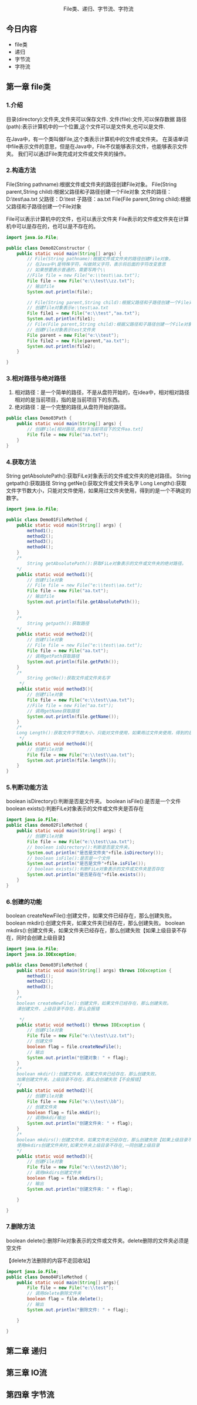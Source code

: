 <center>File类、递归、字节流、字符流</center>

## 今日内容

+ file类
+ 递归
+ 字节流
+ 字符流

## 第一章 file类

### 1.介绍

目录(directory):文件夹,文件夹可以保存文件.
文件(file):文件,可以保存数据
路径(path):表示计算机中的一个位置,这个文件可以是文件夹,也可以是文件.

在Java中，有一个类叫做File,这个类表示计算机中的文件或文件夹。
在英语单词中file表示文件的意思，但是在Java中，File不仅能够表示文件，也能够表示文件夹。
我们可以通过File类完成对文件或文件夹的操作。

### 2.构造方法

File(String pathname):根据文件或文件夹的路径创建File对象。
File(String parent,String child):根据父路径和子路径创建一个File对象
        文件的路径：D:\test\aa.txt
        父路径：D:\test
        子路径：aa.txt
File(File parent,String child):根据父路径和子路径创建一个File对象

File可以表示计算机中的文件，也可以表示文件夹
File表示的文件或文件夹在计算机中可以是存在的，也可以是不存在的。

```java
import java.io.File;

public class Demo02Constructor {
    public static void main(String[] args) {
        // File(String pathname):根据文件或文件夹的路径创建File对象。
        // 在Java中\是特殊字符，叫做转义字符，表示将后面的字符改变意思
        // 如果想要表示普通的，需要写两个\\
        //File file = new File("e:\\test\\aa.txt");
        File file = new File("e:\\test\\zz.txt");
        // 输出file
        System.out.println(file);

        // File(String parent,String child):根据父路径和子路径创建一个File对象
        // 创建file对象表示e:\test\aa.txt
        File file1 = new File("e:\\test","aa.txt");
        System.out.println(file1);
        // File(File parent,String child):根据父路径和子路径创建一个File对象
        // 创建File对象表示test文件夹
        File parent = new File("e:\\test");
        File file2 = new File(parent,"aa.txt");
        System.out.println(file2);
    }

}
```

### 3.相对路径与绝对路径

1. 相对路径：是一个简单的路径，不是从盘符开始的，在idea中，相对相对路径相对的是当前项目，指的是当前项目下的东西。
2. 绝对路径：是一个完整的路径,从盘符开始的路径。

```java
public class Demo03Path {
    public static void main(String[] args) {
        // 创建File[相对路径,相当于当前项目下的文件aa.txt]
        File file = new File("aa.txt");
    }
}
```

### 4.获取方法

String getAbsolutePath():获取FiLe对象表示的文件或文件夹的绝对路径。
String getpath():获取路径
String getNe():获取文件或文件夹名字
Long Length():获取文件字节数大小，只能对文件使用，如果用过文件夹使用，得到的是一个不确定的数字。

```java
import java.io.File;

public class Demo01FileMethod {
    public static void main(String[] args) {
        method1();
        method2();
        method3();
        method4();
    }
    /*
        String getAbsolutePath():获取FiLe对象表示的文件或文件夹的绝对路径。
    */
    public static void method1(){
        // 创建file对象
        // File file = new File("e:\\test\\aa.txt");
        File file = new File("aa.txt");
        // 输出file
        System.out.println(file.getAbsolutePath());

    }
    /*
        String getpath():获取路径
    */
    public static void method2(){
        // 创建file对象
        // File file = new File("e:\\test\\aa.txt");
        File file = new File("aa.txt");
        // 调用getPath获取路径
        System.out.println(file.getPath());
    }
    /*
        String getNe():获取文件或文件夹名字
     */
    public static void method3(){
        // 创建file对象
        File file = new File("e:\\test\\aa.txt");
        //File file = new File("aa.txt");
        // 调用getName获取路径
        System.out.println(file.getName());
    }
    /*
    Long Length():获取文件字节数大小，只能对文件使用，如果用过文件夹使用，得到的是一个不确定的数字。
     */
    public static void method4(){
        // 创建file对象
        File file = new File("e:\\test\\aa.txt");
        System.out.println(file.length());
    }
}
```

### 5.判断功能方法

boolean isDirectory():判断是否是文件夹。
boolean isFile():是否是一个文件
boolean exists():判断FiLe对象表示的文件或文件夹是否存在

```java
import java.io.File;
public class demo02FileMethod {
    public static void main(String[] args) {
        // 创建File对象
        File file = new File("e:\\test\\aa.txt");
        // boolean isDirectory():判断是否是文件夹。
        System.out.println("是否是文件夹"+file.isDirectory());
        // boolean isFile():是否是一个文件
        System.out.println("是否是文件"+file.isFile());
        // boolean exists():判断FiLe对象表示的文件或文件夹是否存在
        System.out.println("是否是存在"+file.exists());
    }
}

```
### 6.创建的功能

boolean createNewFile():创建文件，如果文件已经存在，那么创建失败。
boolean mkdir():创建文件夹，如果文件夹已经存在，那么创建失败。
boolean mkdirs():创建文件夹，如果文件夹已经存在，那么创建失败【如果上级目录不存在，同时会创建上级目录】

```java
import java.io.File;
import java.io.IOException;

public class Demo03FileMethod {
    public static void main(String[] args) throws IOException {
        method1();
        method2();
        method3();
    }
    /*
    boolean createNewFile():创建文件，如果文件已经存在，那么创建失败。
    课创建文件，上级目录不存在，那么会报错

     */
    public static void method1() throws IOException {
        // 创建File对象
        File file = new File("e:\\test\\zz.txt");
        // 创建文件
        boolean flag = file.createNewFile();
        // 输出
        System.out.println("创建对象: " + flag);
    }
    /*
    boolean mkdir():创建文件夹，如果文件夹已经存在，那么创建失败。
    加果创建文件夹，上级目录不存在，那么会创建失败【不会报错】
    */
    public static void method2(){
        // 创建File对象
        File file = new File("e:\\test\\bb");
        // 创建文件夹
        boolean flag = file.mkdir();
        // 调用mkdir输出
        System.out.println("创建文件夹: " + flag);
    }
    /*
    boolean mkdirs():创建文件夹，如果文件夹已经存在，那么创建失败【如果上级目录不存在，同时会创建上级目录】
    使用mkdirs创建文件夹时,如果文件夹上级目录不存在,一同创建上级目录
    */
    public static void method3(){
        // 创建File对象
        File file = new File("e:\\test2\\bb");
        // 调用mkdirs创建文件夹
        boolean flag = file.mkdirs();
        // 输出
        System.out.println("创建文件夹: " + flag);

    }

}
```

### 7.删除方法

boolean delete():删除File对象表示的文件或文件夹。delete删除的文件夹必须是空文件

【delete方法删除的内容不走回收站】

```java
import java.io.File;
public class Demo04FileMethod {
    public static void main(String[] args){
        File file = new File("e:\\test");
        // 调用delete删除文件夹
        boolean flag = file.delete();
        // 输出
        System.out.println("删除文件: " + flag);

    }

}
```



## 第二章 递归





## 第三章 IO流





## 第四章 字节流





